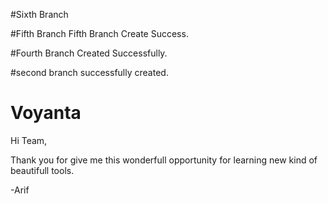 #Sixth Branch 


#Fifth Branch 
Fifth Branch Create Success.

#Fourth Branch 
Created Successfully.

#second branch
successfully created.

# Voyanta
Hi Team,

Thank you for give me this wonderfull opportunity for learning new kind of beautifull tools.

-Arif
